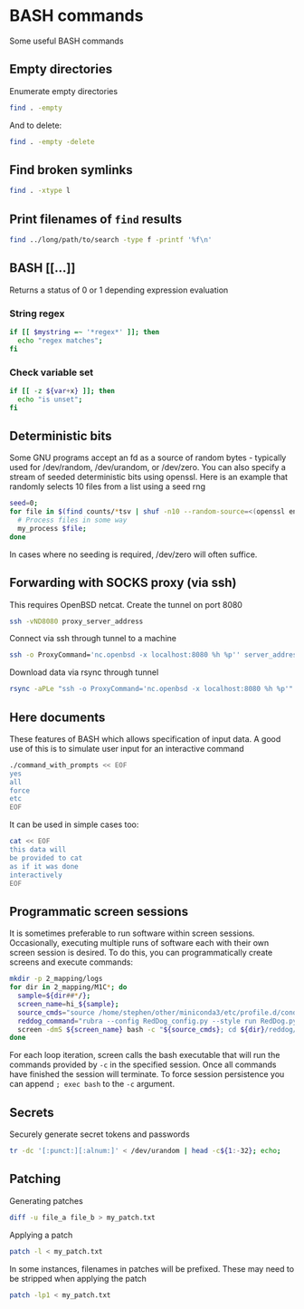 # BASH commands
Some useful BASH commands

## Empty directories
Enumerate empty directories
```bash
find . -empty
```

And to delete:
```bash
find . -empty -delete
```

## Find broken symlinks
```bash
find . -xtype l
```

## Print filenames of `find` results
```bash
find ../long/path/to/search -type f -printf '%f\n'
```

## BASH [[…]]
Returns a status of 0 or 1 depending expression evaluation

### String regex
```bash
if [[ $mystring =~ '*regex*' ]]; then
  echo "regex matches";
fi
```

### Check variable set
```bash
if [[ -z ${var+x} ]]; then
  echo "is unset";
fi
```

## Deterministic bits
Some GNU programs accept an fd as a source of random bytes - typically used for /dev/random, /dev/urandom, or /dev/zero. You
can also specify a stream of seeded deterministic bits using openssl. Here is an example that randomly selects 10 files from
a list using a seed rng
```bash
seed=0;
for file in $(find counts/*tsv | shuf -n10 --random-source=<(openssl enc -aes-128-cbc -pass pass:${seed} -nosalt < /dev/zero 2>/dev/null)); do
  # Process files in some way
  my_process $file;
done
```
In cases where no seeding is required, /dev/zero will often suffice.


## Forwarding with SOCKS proxy (via ssh)
This requires OpenBSD netcat. Create the tunnel on port 8080
```bash
ssh -vND8080 proxy_server_address
```

Connect via ssh through tunnel to a machine
```bash
ssh -o ProxyCommand='nc.openbsd -x localhost:8080 %h %p'' server_address
```

Download data via rsync through tunnel
```bash
rsync -aPLe "ssh -o ProxyCommand='nc.openbsd -x localhost:8080 %h %p'" server_address:src/ dest/
```

## Here documents
These features of BASH which allows specification of input data. A good use of this is to simulate user input for an
interactive command
```bash
./command_with_prompts << EOF
yes
all
force
etc
EOF
```

It can be used in simple cases too:
```bash
cat << EOF
this data will
be provided to cat
as if it was done
interactively
EOF
```

## Programmatic screen sessions
It is sometimes preferable to run software within screen sessions. Occasionally, executing multiple runs of software each
with their own screen session is desired. To do this, you can programmatically create screens and execute commands:
```bash
mkdir -p 2_mapping/logs
for dir in 2_mapping/M1C*; do
  sample=${dir##*/};
  screen_name=hi_${sample};
  source_cmds="source /home/stephen/other/miniconda3/etc/profile.d/conda.sh; conda activate reddog"
  reddog_command="rubra --config RedDog_config.py --style run RedDog.py 1>../../logs/${sample}.log 2>&1 <<< 'yes'";
  screen -dmS ${screen_name} bash -c "${source_cmds}; cd ${dir}/reddog/; ${reddog_command}";
done
```
For each loop iteration, screen calls the bash executable that will run the commands provided by `-c` in the specified
session. Once all commands have finished the session will terminate. To force session persistence you can append `; exec
bash` to the `-c` argument.


## Secrets
Securely generate secret tokens and passwords
```bash
tr -dc '[:punct:][:alnum:]' < /dev/urandom | head -c${1:-32}; echo;
```

## Patching
Generating patches
```bash
diff -u file_a file_b > my_patch.txt
```

Applying a patch
```bash
patch -l < my_patch.txt
```

In some instances, filenames in patches will be prefixed. These may need to be stripped when applying the patch
```bash
patch -lp1 < my_patch.txt
```
